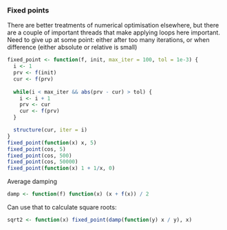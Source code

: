 ### Fixed points


There are better treatments of numerical optimisation elsewhere, but there are a couple of important threads that make applying loops here important. Need to give up at some point: either after too many iterations, or when difference (either absolute or relative is small)


```R
fixed_point <- function(f, init, max_iter = 100, tol = 1e-3) {
  i <- 1
  prv <- f(init)
  cur <- f(prv)
  
  while(i < max_iter && abs(prv - cur) > tol) {
    i <- i + 1
    prv <- cur
    cur <- f(prv)
  }

  structure(cur, iter = i)
}
fixed_point(function(x) x, 5)
fixed_point(cos, 5)
fixed_point(cos, 500)
fixed_point(cos, 50000)
fixed_point(function(x) 1 + 1/x, 0)
```

Average damping 

```R
damp <- function(f) function(x) (x + f(x)) / 2
```

Can use that to calculate square roots:

```R
sqrt2 <- function(x) fixed_point(damp(function(y) x / y), x)
```
